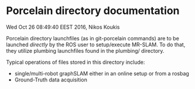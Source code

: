 # Porcelain directory documentation

Wed Oct 26 08:49:40 EEST 2016, Nikos Koukis

Porcelain directory launchfiles (as in git-porcelain commands) are to be
launched *directly* by the ROS user to setup/execute MR-SLAM. To do that, they
utilize plumbing launchfiles found in the plumbing/ directory.

Typical operations of files stored in this directory include:

- single/multi-robot graphSLAM either in an online setup or from a
    rosbag
- Ground-Truth data acquisition
